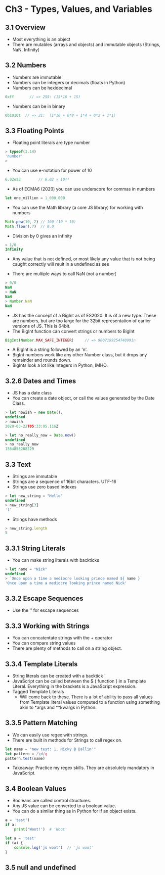 # Ch3 - Types, Values, and Variables

## 3.1 Overview
- Most everything is an object
- There are mutables (arrays and objects) and immutable objects (Strings, NaN, Infinity)

## 3.2 Numbers
- Numbers are immutable
- Numbers can be integers or decimals (floats in Python)
- Numbers can be hexidecimal
```javascript
0xff       // => 255: (15*16 + 15)
```
- Numbers can be in binary
```javascript
0b10101  // => 21:  (1*16 + 0*8 + 1*4 + 0*2 + 1*1)
```

## 3.3 Floating Points
- Floating point literals are type number
```javascript
> typeof(3.14)
'number'
>
```
- You can use e-notation for power of 10
```javascript
6.02e23        // 6.02 × 10²³
```
- As of ECMA6 (2020) you can use underscore for commas in numbers
```javascript
let one_million = 1_000_000
```
- You can use the Math library (a core JS library) for working with numbers
```javascript
Math.pow(10, 2) // 100 (10 * 10)
Math.floor(.7)  // 0.0 
```
- Division by 0 gives an infinity
```javascript
> 1/0
Infinity
```
- Any value that is not defined, or most likely any value that is not being caught correctly will reult in a undefined as see 

- There are multiple ways to call NaN (not a number)
```javascript
> 0/0
NaN
> NaN
NaN
> Number.NaN
NaN
```

- JS has the concept of a BigInt as of ES2020. It is of a new type. These are numbers, but are too large for the 32bit representation of earlier versions of JS. This is 64bit.
- The BigInt function can convert strings or numbers to BigInt
```javascript
BigInt(Number.MAX_SAFE_INTEGER)     // => 9007199254740991n
```
- A BigInt is a string followed by an 'n'.
- BigInt numbers work like any other Number class, but it drops any remainder and rounds down.
- BigInts look a lot like Integers in Python, IMHO. 


## 3.2.6 Dates and Times
- JS has a date class
- You can create a date object, or call the values generated by the Date Class. 
```javascript
> let nowish = new Date();
undefined
> nowish
2020-03-22T05:33:05.116Z

> let no_really_now = Date.now()
undefined
> no_really_now
1584855208229
```

## 3.3 Text
- Strings are immutable
- Strings are a sequence of 16bit characters. UTF-16
- Strings use zero based indexes
```javascript
> let new_string = "Hello"
undefined
> new_string[3]
'l'
```
- Strings have methods
```javascript
> new_string.length
5
```

## 3.3.1 String Literals
- You can make string literals with backticks
```javascript
> let name = "Nick"
undefined
> `Once upon a time a mediocre looking prince named ${ name }`
'Once upon a time a mediocre looking prince named Nick'
```

## 3.3.2 Escape Sequences
- Use the '\' for escape sequences

## 3.3.3 Working with Strings 
- You can concatentate strings with the + operator
- You can compare string values
- There are plenty of methods to call on a string object. 

## 3.3.4 Template Literals 
- String literals can be created with a backtick `
- JavaScript can be called between the $ { function } in a Template Literal. Everything in the brackets is a JavaScript expression. 
- Tagged Template Literals 
    -  Will come back to these. There is a lot of ability to pass all values from Template literal values computed to a function using something akin to *args and **kwargs in Python. 

## 3.3.5 Pattern Matching
- We can easily use regex with strings. 
- There are built in methods for Strings to call regex on. 
```javascript
let name = "new test: 1, Nicky B Ballin'"
let pattern = /\d/g
pattern.test(name)
```
- Takeaway: Practice my regex skills. They are absolutely mandatory in JavaScript.


## 3.4 Boolean Values
- Booleans are called control structures. 
- Any JS value can be converted to a boolean value. 
- You can do a similar thing as in Python for if an object exists. 
```python
a = 'test'(
if a:
    print('Woot!')  # 'Woot'
```
```javascript
let a = 'test'
if (a) {
    console.log('js woot')  // 'js woot'
}
```

## 3.5 null and undefined
